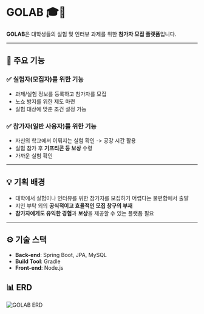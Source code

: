 # GOLAB 🎓🧪

**GOLAB**은 대학생들의 실험 및 인터뷰 과제를 위한 **참가자 모집 플랫폼**입니다.  

---

## 🧠 주요 기능

### ✅ 실험자(모집자)를 위한 기능
- 과제/실험 정보를 등록하고 참가자를 모집
- 노쇼 방지를 위한 제도 마련
- 실험 대상에 맞춘 조건 설정 가능

### ✅ 참가자(일반 사용자)를 위한 기능
- 자신의 학교에서 이뤄지는 실험 확인 -> 공강 시간 활용
- 실험 참가 후 **기프티콘 등 보상** 수령
- 가까운 실험 확인

---

## 💡 기획 배경

- 대학에서 실험이나 인터뷰를 위한 참가자를 모집하기 어렵다는 불편함에서 출발
- 지인 부탁 외의 **공식적이고 효율적인 모집 창구의 부재**
- **참가자에게도 유익한 경험**과 **보상**을 제공할 수 있는 플랫폼 필요

---

## ⚙️ 기술 스택

- **Back-end**: Spring Boot, JPA, MySQL
- **Build Tool**: Gradle
- **Front-end**: Node.js

## 📊 ERD 

![GOLAB ERD](erd.png)




